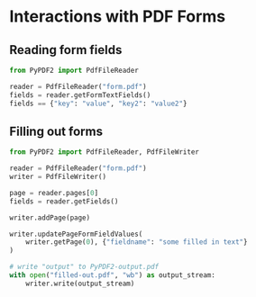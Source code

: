 # Interactions with PDF Forms

## Reading form fields

```python
from PyPDF2 import PdfFileReader

reader = PdfFileReader("form.pdf")
fields = reader.getFormTextFields()
fields == {"key": "value", "key2": "value2"}
```

## Filling out forms

```python
from PyPDF2 import PdfFileReader, PdfFileWriter

reader = PdfFileReader("form.pdf")
writer = PdfFileWriter()

page = reader.pages[0]
fields = reader.getFields()

writer.addPage(page)

writer.updatePageFormFieldValues(
    writer.getPage(0), {"fieldname": "some filled in text"}
)

# write "output" to PyPDF2-output.pdf
with open("filled-out.pdf", "wb") as output_stream:
    writer.write(output_stream)
```
